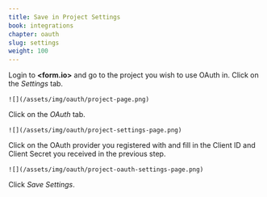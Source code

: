 ```yaml
---
title: Save in Project Settings
book: integrations
chapter: oauth
slug: settings
weight: 100
---
```

Login to **&lt;<span class="text-primary">form</span>.<span class="text-secondary">io</span>&gt;** and go to the project you wish to use OAuth in.
Click on the *Settings* tab.

    ![](/assets/img/oauth/project-page.png)

Click on the *OAuth* tab.

    ![](/assets/img/oauth/project-settings-page.png)

Click on the OAuth provider you registered with and fill in the Client ID and Client Secret you received in the previous step.

    ![](/assets/img/oauth/project-oauth-settings-page.png)

Click *Save Settings*.
